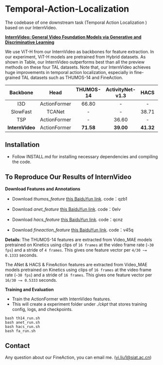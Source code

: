 # Temporal-Action-Localization
The codebase  of  one downstream task (Temporal Action Localization ) based on our InternVideo.

 [**InternVideo: General Video Foundation Models via Generative and Discriminative Learning**](https://arxiv.org/abs/2212.03191) 

We use ViT-H from our InternVideo as backbones for feature extraction. In our experiment, ViT-H models are pretrained from Hybrid datasets. 
As shown in Table, our InternVideo outperforms best than all the preview methods on these four TAL datasets. 
Note that, our InternVideo achieves huge improvements in temporal action localization, especially in fine-grained TAL datasets such as THUMOS-14 and FineAction.

|Backbone | Head | THUMOS-14 | ActivityNet-v1.3 | HACS | FineAction | 
|:----:|:-----:|:----------------:|:-------:|:-------:|:-------:|
|I3D | ActionFormer | 66.80 |-| - |13.24|
|SlowFast | TCANet | - | - | 38.71 | - |
|TSP | ActionFormer | - | 36.60 | - | - |
|**InternVideo** | ActionFormer | **71.58** | **39.00** | **41.32** | **17.57** |




## Installation
* Follow INSTALL.md for installing necessary dependencies and compiling the code.



## To Reproduce Our Results of InternVideo
**Download Features and Annotations**
* Download *thumos_feature* [this BaiduYun link](https://pan.baidu.com/s/1IVcnPWsZyF6rHEPkSzH5Bw). code：qzb1 
<!-- * The file includes VideoMAE features, action annotations in json format (similar to ActivityNet annotation format), and external classification scores. -->
  

* Download *anet_feature* [this BaiduYun link](https://pan.baidu.com/s/1Vjvnesm7WCGHwjrqQWNVDg). code：0elv 
<!-- * The file includes VideoMAE features, action annotations in json format (similar to ActivityNet annotation format), and external classification scores. -->



* Download *hacs_feature* [this BaiduYun link](https://pan.baidu.com/s/1j6GABMj0tY1OUxU2xzyB6g). code：qcnz
<!-- * The file includes VideoMAE features, action annotations in json format (similar to ActivityNet annotation format), and external classification scores. -->



* Download *fineaction_feature* [this BaiduYun link](https://pan.baidu.com/s/1P5QQMuxcPiE2tn4ojQW7pA). code：v45q 
<!-- * The file includes VideoMAE features, action annotations in json format (similar to ActivityNet annotation format), and external classification scores. -->

**Details**: 
The THUMOS-14 features are extracted from Video_MAE models pretrained on Kinetics using clips of `16 frames` at the video frame rate (`~30 fps`) and a stride of `4 frames`. This gives one feature vector per `4/30 ~= 0.1333` seconds.

The ANet & HACS & FineAction features are extracted from Video_MAE models pretrained on Kinetics using clips of `16 frames` at the video frame rate (`~30 fps`) and a stride of `16 frames`. This gives one feature vector per `16/30 ~= 0.5333` seconds.

<!-- The HACS features are extracted from Video_MAE models pretrained on Kinetics using clips of `16 frames` at the video frame rate (`~30 fps`) and a stride of `16 frames`. This gives one feature vector per `16/30 ~= 0.5333` seconds.

The FineAction features are extracted from Video_MAE models pretrained on Kinetics using clips of `16 frames` at the video frame rate (`~30 fps`) and a stride of `16 frames`. This gives one feature vector per `16/30 ~= 0.5333` seconds. -->



**Training and Evaluation**
* Train the ActionFormer with InternVideo features. 
* This will create a experiment folder under *./ckpt* that stores training config, logs, and checkpoints.
```shell
bash th14_run.sh
bash anet_run.sh
bash hacs_run.sh
bash fa_run.sh
```




##  Contact 

Any question about our FineAction, you can email me. (yi.liu1@siat.ac.cn)